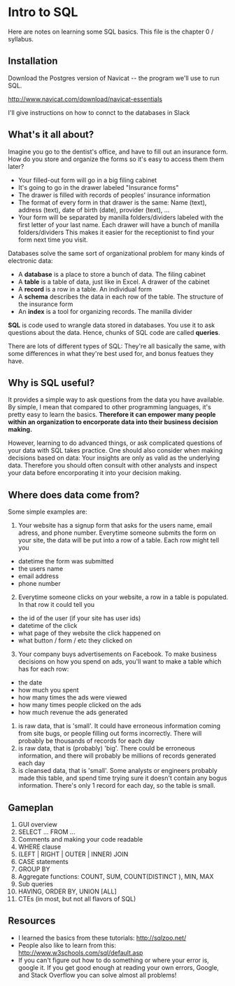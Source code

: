 # Intro to SQL

Here are notes on learning some SQL basics. This file is the chapter 0 / syllabus.

## Installation

Download the Postgres version of Navicat -- the program we'll use to run SQL.

http://www.navicat.com/download/navicat-essentials

I'll give instructions on how to connct to the databases in Slack

## What's it all about?

Imagine you go to the dentist's office, and have to fill out an insurance form. 
How do you store and organize the forms so it's easy to access them them later?

- Your filled-out form will go in a big filing cabinet
- It's going to go in the drawer labeled "Insurance forms"
- The drawer is filled with records of peoples' insurance information
- The format of every form in that drawer is the same: 
    Name (text), address (text), date of birth (date), provider (text), ...
- Your form will be separated by manilla folders/dividers labeled with the first letter of your last name. 
    Each drawer will have a bunch of manilla folders/dividers
    This makes it easier for the receptionist to find your form next time you visit.

Databases solve the same sort of organizational problem for many kinds of electronic data:

- A **database** is a place to store a bunch of data. The filing cabinet
- A **table** is a table of data, just like in Excel. A drawer of the cabinet
- A **record** is a row in a table. An individual form
- A **schema** describes the data in each row of the table. The structure of the insurance form
- An **index** is a tool for organizing records. The manilla divider

**SQL** is code used to wrangle data stored in databases.
You use it to ask questions about the data. Hence, chunks of SQL code are called **queries**.

There are lots of different types of SQL: They're all basically the same, with some differences in what they're best used for, and bonus featues they have.

## Why is SQL useful?

It provides a simple way to ask questions from the data you have available.
By simple, I mean that compared to other programming languages, it's pretty easy to learn the basics.
**Therefore it can empower many people within an organization to encorporate data into their business decision making.**

However, learning to do advanced things, or ask complicated questions of your data with SQL takes practice.
One should also consider when making decisions based on data: Your insights are only as valid as the underlying data.
Therefore you should often consult with other analysts and inspect your data before encorporating it into your decision making.

## Where does data come from?

Some simple examples are:
1. Your website has a signup form that asks for the users name, email adress, and phone number.
    Everytime someone submits the form on your site, the data will be put into a row of a table. Each row might tell you
  - datetime the form was submitted
  - the users name
  - email address
  - phone number
2. Everytime someone clicks on your website, a row in a table is populated. In that row it could tell you
  - the id of the user (if your site has user ids)
  - datetime of the click
  - what page of they website the click happened on
  - what button / form / etc they clicked on
3. Your company buys advertisements on Facebook. To make business decisions on how you spend on ads, you'll want to make a table which has for each row:
  - the date
  - how much you spent
  - how many times the ads were viewed
  - how many times people clicked on the ads
  - how much revenue the ads generated

1. is raw data, that is 'small'. It could have erroneous information coming from site bugs, or people filling out forms incorrectly. There will probably be thousands of records for each day
2. is raw data, that is (probably) 'big'. There could be erroneous information, and there will probably be millions of records generated each day
3. is cleansed data, that is 'small'. Some analysts or engineers probably made this table, and spend time trying sure it doesn't contain any bogus information. There's only 1 record for each day, so the table is small.

## Gameplan

1. GUI overview
2. SELECT ... FROM ...
3. Comments and making your code readable
4. WHERE clause
5. (LEFT | RIGHT | OUTER | INNER) JOIN
6. CASE statements
7. GROUP BY
8. Aggregate functions: COUNT, SUM, COUNT(DISTINCT ), MIN, MAX
9. Sub queries
10. HAVING, ORDER BY, UNION [ALL]
11. CTEs (in most, but not all flavors of SQL)

## Resources

- I learned the basics from these tutorials: http://sqlzoo.net/
- People also like to learn from this: http://www.w3schools.com/sql/default.asp
- If you can't figure out how to do something or where your error is, google it.
  If you get good enough at reading your own errors, Google, and Stack Overflow you can solve almost all problems!
